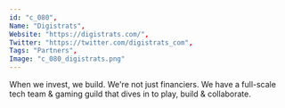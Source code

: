 ```yaml
--- 
id: "c_080", 
Name: "Digistrats", 
Website: "https://digistrats.com/", 
Twitter: "https://twitter.com/digistrats_com", 
Tags: "Partners", 
Image: "c_080_digistrats.png" 
--- 
```

<!--lang:en--> 
When we invest, we build. We're not just financiers. We have a full-scale tech team & gaming guild that dives in to play, build & collaborate.
<!--lang:es--] 
Cuando invertimos, construimos. No somos sólo financieros. Tenemos un equipo de tecnología y un gremio de juegos a gran escala que se sumergen para jugar, construir y colaborar.
<!--lang:de--] 
Wenn wir investieren, bauen wir. Wir sind nicht nur Finanziers. Wir haben ein umfassendes Tech-Team und eine Gaming-Gilde, die sich einmischt, um zu spielen, zu bauen und zusammenzuarbeiten.
<!--lang:fr--] 
Lorsque nous investissons, nous construisons. Nous ne sommes pas que des financiers. Nous avons une équipe technique complète et une guilde de jeu qui plongent pour jouer, construire et collaborer.
<!--lang:pl--] 
Kiedy inwestujemy, budujemy. Nie jesteśmy tylko finansistami. Mamy pełnowymiarową gildię technologiczną i gildię graczy, która zanurza się, aby grać, budować i współpracować.
<!--lang:uk--] 
Коли ми інвестуємо, ми будуємо. Ми не просто фінансисти. У нас є повномасштабна технічна команда та ігрова гільдія, яка занурюється в гру, створення та співпрацю.
[!--lang:*--> 
